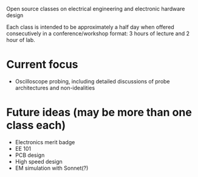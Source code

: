 Open source classes on electrical engineering and electronic hardware design

Each class is intended to be approximately a half day when offered consecutively in a conference/workshop format: 3
hours of lecture and 2 hour of lab.

# Current focus

* Oscilloscope probing, including detailed discussions of probe architectures and non-idealities

# Future ideas (may be more than one class each)

* Electronics merit badge
* EE 101
* PCB design
* High speed design
* EM simulation with Sonnet(?)

